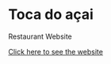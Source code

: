 # Toca do açai

Restaurant Website

<a href = "https://tocadoacai.net.br/" target = "_blank">Click here to see the website</a>
